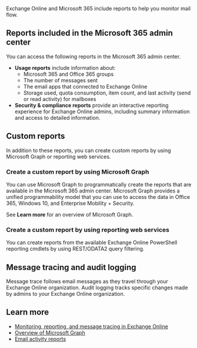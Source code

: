 Exchange Online and Microsoft 365 include reports to help you monitor mail flow.

## Reports included in the Microsoft 365 admin center

You can access the following reports in the Microsoft 365 admin center. 

- **Usage reports** include information about:
    - Microsoft 365 and Office 365 groups
    - The number of messages sent
    - The email apps that connected to Exchange Online
    - Storage used, quota consumption, item count, and last activity (send or read activity) for mailboxes
- **Security & compliance reports** provide an interactive reporting experience for Exchange Online admins, including summary information and access to detailed information.

## Custom reports
In addition to these reports, you can create custom reports by using Microsoft Graph or reporting web services.

### Create a custom report by using Microsoft Graph

You can use Microsoft Graph to programmatically create the reports that are available in the Microsoft 365 admin center. Microsoft Graph provides a unified programmability model that you can use to access the data in Office 365, Windows 10, and Enterprise Mobility + Security.

See **Learn more** for an overview of Microsoft Graph.

### Create a custom report by using reporting web services
You can create reports from the available Exchange Online PowerShell reporting cmdlets by using REST/ODATA2 query filtering. 

## Message tracing and audit logging
Message trace follows email messages as they travel through your Exchange Online organization. Audit logging tracks specific changes made by admins to your Exchange Online organization.

## Learn more
- [Monitoring, reporting, and message tracing in Exchange Online](/exchange/monitoring/monitoring?azure-portal=true)
- [Overview of Microsoft Graph](/graph/overview?view=graph-rest-1.0?azure-portal=true)
- [Email activity reports](/graph/api/resources/email-activity-reports?view=graph-rest-1.0?azure-portal=true)
